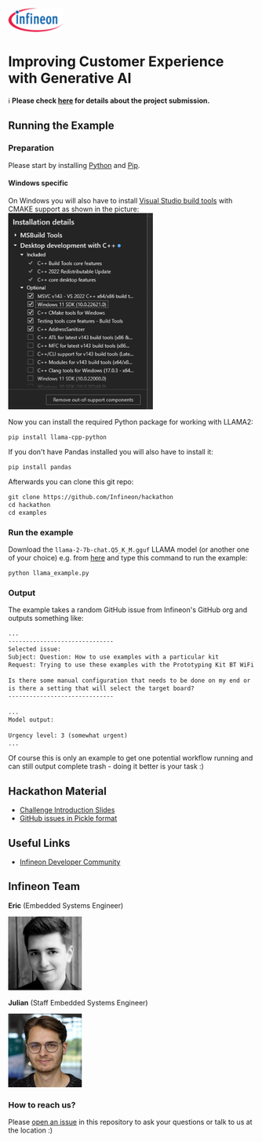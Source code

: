 <img src="./img/infineon_logo.png" alt="Infineon Logo" height="50"/>

# Improving Customer Experience with Generative AI

:information_source: **Please check [here](./submission) for details about the project submission.**

## Running the Example

### Preparation

Please start by installing [Python](https://www.python.org/) and [Pip](https://pypi.org/project/pip/).

#### Windows specific
On Windows you will also have to install [Visual Studio build tools](https://visualstudio.microsoft.com/de/downloads/?q=build+tools) with CMAKE support as shown in the picture:
<img src="./img/windows_installation.png" alt="build tools cmake support selections" height="400"/>

Now you can install the required Python package for working with LLAMA2:
```
pip install llama-cpp-python
```

If you don't have Pandas installed you will also have to install it:
```
pip install pandas
```

Afterwards you can clone this git repo:
```
git clone https://github.com/Infineon/hackathon
cd hackathon
cd examples
```

### Run the example

Download the `llama-2-7b-chat.Q5_K_M.gguf` LLAMA model (or another one of your choice) e.g. from [here](https://huggingface.co/TheBloke/Llama-2-7B-Chat-GGUF) and type this command to run the example:
```
python llama_example.py
```

### Output
The example takes a random GitHub issue from Infineon's GitHub org and outputs something like:
```
...
------------------------------
Selected issue:
Subject: Question: How to use examples with a particular kit
Request: Trying to use these examples with the Prototyping Kit BT WiFi

Is there some manual configuration that needs to be done on my end or is there a setting that will select the target board?
------------------------------

...
Model output:

Urgency level: 3 (somewhat urgent)
...
```

Of course this is only an example to get one potential workflow running and can still output complete trash - doing it better is your task :)

## Hackathon Material
* [Challenge Introduction Slides](./challenge_introduction.pdf)
* [GitHub issues in Pickle format](./examples/github_issues.pkl)

## Useful Links
* [Infineon Developer Community](https://community.infineon.com/)

## Infineon Team

**Eric** (Embedded Systems Engineer)

<img src="./img/eric.png" alt="Eric" height="150"/>

**Julian** (Staff Embedded Systems Engineer)

<img src="./img/julian.png" alt="Julian" height="150"/>

### How to reach us?
Please [open an issue](https://github.com/Infineon/hackathon/issues) in this repository to ask your questions or talk to us at the location :)
